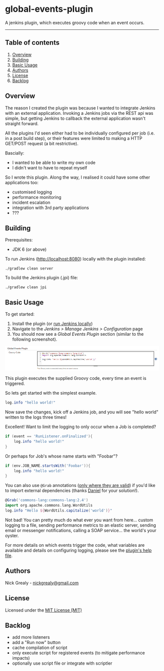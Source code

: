# global-events-plugin
A jenkins plugin, which executes groovy code when an event occurs.

---

Table of contents
---

1. [Overview](#overview)
1. [Building](#building)
1. [Basic Usage](#basicusage)
1. [Authors](#authors)
1. [License](#license)
1. [Backlog](#backlog)

Overview
---

The reason I created the plugin was because I wanted to integrate Jenkins with an external application.
Invoking a Jenkins jobs via the REST api was simple, but getting Jenkins to callback the external application wasn't
straight forward.

All the plugins I'd seen either had to be individually configured per job (i.e. in a post build step), or their features
were limited to making a HTTP GET/POST request (a bit restrictive).

Bascially:

- I wanted to be able to write my own code
- I didn't want to have to repeat myself

So I wrote this plugin. Along the way, I realised it could have some other applications too:

- customised logging
- performance monitoring
- incident escalation
- integration with 3rd party applications
- ???

Building
---

Prerequisites:

- JDK 6 (or above)

To run Jenkins ([http://localhost:8080](http://localhost:8080)) locally with the plugin installed:

    ./gradlew clean server

To build the Jenkins plugin (.jpi) file:

    ./gradlew clean jpi

Basic Usage
---

To get started:

1. Install the plugin (or [run Jenkins locally](#building))
1. Navigate to the *Jenkins > Manage Jenkins > Configuration* page
1. You should now see a *Global Events Plugin* section (similar to the following screenshot).

![Version 1.0.0](src/main/site/screenshot-version-1.0.0.png "Version 1.0.0")

This plugin executes the supplied Groovy code, every time an event is triggered.

So lets get started with the simplest example.

```groovy
log.info "hello world!"
```

Now save the changes, kick off a Jenkins job, and you will see "hello world" written to the logs three times!

Excellent! Want to limit the logging to only occur when a Job is completed?

```groovy
if (event == 'RunListener.onFinalized'){
    log.info "hello world!"
}
```

Or perhaps for Job's whose name starts with "Foobar"?

```groovy
if (env.JOB_NAME.startsWith('Foobar')){
    log.info "hello world!"
}
```

You can also use `@Grab` annotations ([only where they are valid](https://issues.apache.org/jira/browse/GROOVY-6069))
if you'd like to import external dependencies (thanks [Daniel](https://github.com/CoreMedia/job-dsl-plugin/commit/830fae7a0fd8a046c620600e46633166804190e3)
for your solution!).

```groovy
@Grab('commons-lang:commons-lang:2.4')
import org.apache.commons.lang.WordUtils
log.info "Hello ${WordUtils.capitalize('world')}"
```

Not bad! You can pretty much do what ever you want from here... custom logging to a file, sending performance metrics to
an elastic server, sending email or messenger notifications, calling a SOAP service... the world's your oyster.

For more details on which events trigger the code, what variables are available and details on configuring logging,
please see the [plugin's help file](https://cdn.rawgit.com/nickgrealy/global-events/master/src/main/resources/org/jenkinsci/plugins/globalEventsPlugin/GlobalEventsPlugin/help-onEventGroovyCode.html).

Authors
---

Nick Grealy - <nickgrealy@gmail.com>

License
---

Licensed under the [MIT License (MIT)](LICENSE)

Backlog
---

- add more listeners
- add a "Run now" button
- cache compilation of script
- only execute script for registered events (to mitigate performance impacts)
- optionally use script file or integrate with scriptler